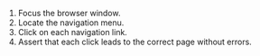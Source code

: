 1. Focus the browser window.
2. Locate the navigation menu.
3. Click on each navigation link.
4. Assert that each click leads to the correct page without errors.